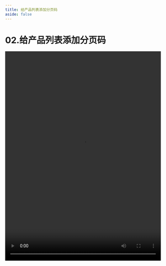 ```yaml
---
title: 给产品列表添加分页码
aside: false
---
```


# 02.给产品列表添加分页码

<video autoplay src="http://qn.chinavanes.com/nodejs/module-21/02.给产品列表添加分页码.mp4" controls controlsList="nodownload" width="100%" height="680"/>

